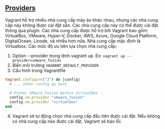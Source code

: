 ## <a name="providers"></a> <u>Providers</u>
Vagrant hỗ trợ nhiều nhà cung cấp máy ảo khác nhau, nhưng các nhà cung cấp này không được cài đặt sẵn. Các nhà cung cấp này có thể được cài đặt thông qua plugin. Các nhà cung cấp được hỗ trợ bởi Vagrant bao gồm: VirtualBox, VMware, Hyper-V, Docker, AWS, Azure, Google Cloud Platform, DigitalOcean, Linode, và nhiều hơn nữa. Nhà cung cấp mặc định là Virtualbox.
Các mức độ ưu tiên lựa chọn nhà cung cấp:
1. Option --provider trong lệnh vagrant up.
Ex: `vagrant up --provider=vmware_fusion`
2. Biến môi trường `VAGRANT_DEFAULT_PROVIDER`
3. Cấu hình trong Vagrantfile
```ruby
Vagrant.configure("2") do |config|
  # ... other config up here

  # Prefer VMware Fusion before VirtualBox
  config.vm.provider "vmware_fusion"
  config.vm.provider "virtualbox"
end
```
4. Vagrant sẽ tự động chọn nhà cung cấp đầu tiên được cài đặt. Nếu không có nhà cung cấp nào được cài đặt, Vagrant sẽ báo lỗi.